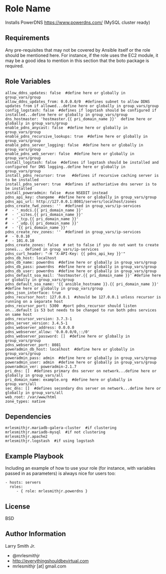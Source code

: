 Role Name
=========

Installs PowerDNS https://www.powerdns.com/ (MySQL cluster ready)

Requirements
------------

Any pre-requisites that may not be covered by Ansible itself or the role should be mentioned here. For instance, if the role uses the EC2 module, it may be a good idea to mention in this section that the boto package is required.

Role Variables
--------------

````
allow_ddns_updates: false  #define here or globally in group_vars/group
allow_ddns_updates_from: 0.0.0.0/0  #defines subnet to allow DDNS updates from if allowed...define here or globally in group_vars/group
config_logstash: false  #defines if logstash should be configured if installed...define here or globally in group_vars/group
dns_hostmaster: 'hostmaster.{{ pri_domain_name }}'  define here or globally in group_vars/group
enable_pdns_anycast: false  #define here or globally in group_vars/group
enable_pdns_recursive_lookups: true  #define here or globally in group_vars/group
enable_pdns_server_logging: false  #define here or globally in group_vars/group
enable_pdns_web_server: false  #define here or globally in group_vars/group
install_logstash: false  #defines if logstash should be installed and configured for DNS logging..define here or globally in group_vars/group
install_pdns_recursor: true   #defines if recursive caching server is to be installed
install_pdns_server: true  #defines if authoriative dns server is to be installed
install_poweradmin: false  #use NSEDIT instead
pdns_api_key: changeme  #define here or globally in group_vars/group
pdns_api_url: http://127.0.0.1:8081/servers/localhost/zones
pdns_create_fwd_zones: ''  #defined in group_vars/ip-services
#  - '_msdcs.{{ pri_domain_name }}'
#  - '_sites.{{ pri_domain_name }}'
#  - '_tcp.{{ pri_domain_name }}'
#  - '_udp.{{ pri_domain_name }}'
#  - '{{ pri_domain_name }}'
pdns_create_rev_zones: ''  #defined in group_vars/ip-services
#  - 0.0.10
#  - 101.0.10
pdns_create_zones: false  # set to false if you do not want to create zones... defined in group_vars/ip-services
pdns_curl_header: "-H 'X-API-Key: {{ pdns_api_key }}'"
pdns_db_host: localhost
pdns_db_name: powerdns  #define here or globally in group_vars/group
pdns_db_pass: powerdns  #define here or globally in group_vars/group
pdns_db_user: powerdns  #define here or globally in group_vars/group
pdns_default_soa_mail: 'hostmaster.{{ pri_domain_name }}' #define here or globally in group_vars/group
pdns_default_soa_name: '{{ ansible_hostname }}.{{ pri_domain_name }}' #define here or globally in group_vars/group
pdns_json_interface: true
pdns_recursor_host: 127.0.0.1  #should be 127.0.0.1 unless recursor is running on a separate host
pdns_recursor_port: 5300  #port pdns_recursor should listen on...default is 53 but needs to be changed to run both pdns services on same host
pdns_recursor_version: 3.7.3-1
pdns_server_version: 3.4.5-1
pdns_webserver_address: 0.0.0.0
pdns_webserver_allow: '0.0.0.0/0,::/0'
pdns_webserver_password: []  #define here or globally in group_vars/group
pdns_webserver_port: 8081
poweradmin_db_host: localhost  #define here or globally in group_vars/group
poweradmin_pass: admin  #define here or globally in group_vars/group
poweradmin_user: admin  #define here or globally in group_vars/group
poweradmin_ver: poweradmin-2.1.7
pri_dns: []  #defines primary dns server on network...define here or globally in group_vars/all
pri_domain_name: example.org  #define here or globally in group_vars/all
sec_dns: []  #defines secondary dns server on network...define here or globally in group_vars/all
web_root: /var/www/html
zone_types: native
````

Dependencies
------------

````
mrlesmithjr.mariadb-galera-cluster  #if clustering
mrlesmithjr.mariadb-mysql  #if not clustering
mrlesmithjr.apache2
mrlesmithjr.logstash  #if using logstash
````

Example Playbook
----------------

Including an example of how to use your role (for instance, with variables passed in as parameters) is always nice for users too:

    - hosts: servers
      roles:
         - { role: mrlesmithjr.powerdns }

License
-------

BSD

Author Information
------------------

Larry Smith Jr.
- @mrlesmithjr
- http://everythingshouldbevirtual.com
- mrlesmithjr [at] gmail.com
